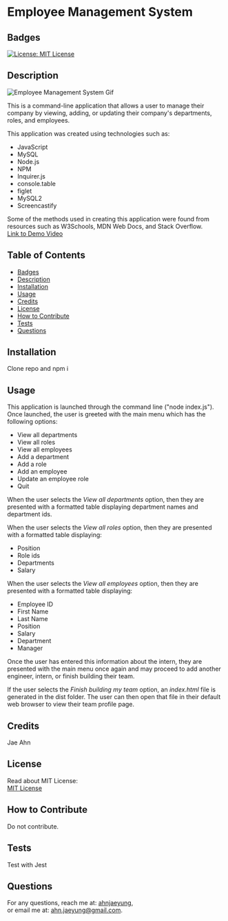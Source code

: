# Employee Management System
## Badges  
  [![License: MIT License](https://img.shields.io/badge/License-MIT-yellow.svg)](https://opensource.org/licenses/MIT)  
## Description  
![Employee Management System Gif](./Assets/EmployeeManagementSystemDemo.gif)  

This is a command-line application that allows a user to manage their company by viewing, adding, or updating their company's departments, roles, and employees.

This application was created using technologies such as:
* JavaScript
* MySQL
* Node.js
* NPM
* Inquirer.js
* console.table
* figlet
* MySQL2
* Screencastify

Some of the methods used in creating this application were found from resources such as W3Schools, MDN Web Docs, and Stack Overflow.  
[Link to Demo Video](https://drive.google.com/file/d/1-QrfTHP05CRvAgn8cemSWg7dDJ8j6VjM/view)  
## Table of Contents  
  - [Badges](#badges)  
  - [Description](#description)  
  - [Installation](#installation)  
  - [Usage](#usage)  
  - [Credits](#credits)  
  - [License](#license)  
  - [How to Contribute](#how-to-contribute)  
  - [Tests](#tests)  
  - [Questions](#questions)  
## Installation  
Clone repo and npm i  
## Usage  
This application is launched through the command line ("node index.js").  Once launched, the user is greeted with the main menu which has the following options:  
* View all departments
* View all roles
* View all employees
* Add a department
* Add a role
* Add an employee
* Update an employee role
* Quit   

When the user selects the *View all departments* option, then they are presented with a formatted table displaying department names and department ids.  

When the user selects the *View all roles* option, then they are presented with a formatted table displaying:
* Position
* Role ids
* Departments
* Salary 

When the user selects the *View all employees* option, then they are presented with a formatted table displaying:
* Employee ID
* First Name
* Last Name
* Position
* Salary
* Department
* Manager

Once the user has entered this information about the intern, they are presented with the main menu once again and may proceed to add another engineer, intern, or finish building their team.  

If the user selects the *Finish building my team* option, an *index.html* file is generated in the dist folder.  The user can then open that file in their default web browser to view their team profile page.

## Credits  
Jae Ahn
## License  
Read about MIT License:  
[MIT License](https://opensource.org/licenses/MIT)  
## How to Contribute  
Do not contribute.  
## Tests  
Test with Jest
## Questions
For any questions, reach me at: [ahnjaeyung](https://github.com/ahnjaeyung),  
or email me at: ahn.jaeyung@gmail.com.